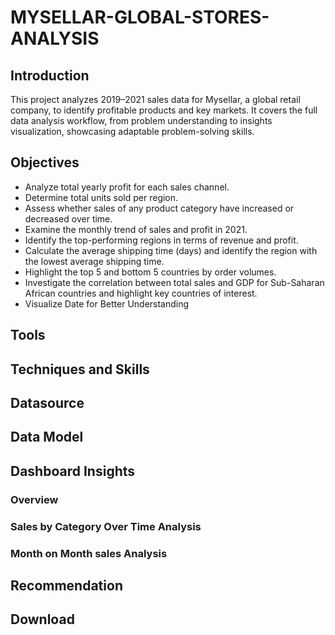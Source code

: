 # MYSELLAR-GLOBAL-STORES-ANALYSIS

## Introduction
This project analyzes 2019–2021 sales data for Mysellar, a global retail company, to identify profitable products and key markets. It covers the full data analysis workflow, from problem understanding to insights visualization, showcasing adaptable problem-solving skills.
## Objectives
- Analyze total yearly profit for each sales channel.
- Determine total units sold per region.
- Assess whether sales of any product category have increased or decreased over time.
- Examine the monthly trend of sales and profit in 2021.
- Identify the top-performing regions in terms of revenue and profit.
- Calculate the average shipping time (days) and identify the region with the lowest average shipping time.
- Highlight the top 5 and bottom 5 countries by order volumes.
- Investigate the correlation between total sales and GDP for Sub-Saharan African countries and highlight key countries of interest.
- Visualize Date for Better Understanding  
## Tools

## Techniques and Skills

## Datasource

## Data Model

## Dashboard Insights
### Overview
### Sales by Category Over Time Analysis 
### Month on Month sales Analysis

## Recommendation 

## Download

